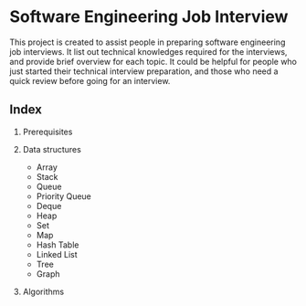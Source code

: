# Software Engineering Job Interview

This project is created to assist people in preparing software engineering job interviews. It list out technical knowledges required for the interviews, and provide brief overview for each topic. It could be helpful for people who just started their technical interview preparation, and those who need a quick review before going for an interview. 

## Index

1. Prerequisites

2. Data structures
   - Array
   - Stack
   - Queue
   - Priority Queue
   - Deque
   - Heap
   - Set
   - Map
   - Hash Table
   - Linked List
   - Tree
   - Graph

3. Algorithms
